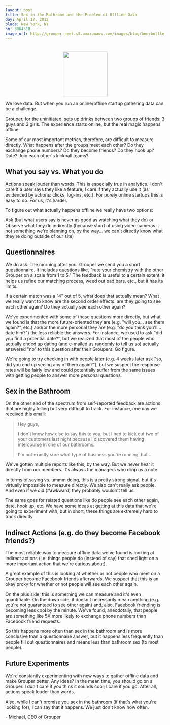 ```yaml
---
layout: post
title: Sex in the Bathroom and the Problem of Offline Data
day: April 17, 2012
place: New York, NY
hn: 3864510
image_url: http://grouper-reef.s3.amazonaws.com/images/blog/beerbottle.png
---
```


<div style="text-align: center; padding-top: 20px;"><img src="http://grouper-reef.s3.amazonaws.com/images/blog/beerbottle.png" height='140' /></div>


We love data. But when you run an online/offline startup gathering data can be a challenge.

Grouper, for the uninitiated, sets up drinks between two groups of friends: 3 guys and 3 girls. The experience starts online, but the real magic happens offline.

Some of our most important metrics, therefore, are difficult to measure directly. What happens after the groups meet each other? Do they exchange phone numbers? Do they become friends? Do they hook up? Date? Join each other's kickball teams?

What you say vs. What you do
----------

Actions speak louder than words. This is especially true in analytics. I don't care if a user says they like a feature; I care if they actually use it (as evidenced by actions: clicks, log-ins, etc.). For purely online startups this is easy to do. For us, it's harder.

To figure out what actually happens offline we really have two options:

Ask (but what users say is never as good as watching what they do) or
Observe what they do indirectly (because short of using video cameras... not something we're planning on, by the way... we can't directly know what they're doing outside of our site)
 
Questionnaires 
--------------

We do ask. The morning after your Grouper we send you a short questionnaire. It includes questions like, "rate your chemistry with the other Grouper on a scale from 1 to 5." The feedback is useful to a certain extent: it helps us refine our matching process, weed out bad bars, etc., but it has its limits.

If a certain match was a "4" out of 5, what does that actually mean? What we really want to know are the second order effects: are they going to see each other again? Do they actually see each other again?

We've experimented with some of these questions more directly, but what we found is that the more future-oriented they are (e.g. "will you... see them again?", etc.) and/or the more personal they are (e.g. "do you think you'll... date him?") the less reliable the answers. For instance, we used to ask "did you find a potential date?", but we realized that most of the people who actually ended up dating (and e-mailed us randomly to tell us so) actually answered "no" to this question after their Groupers. Go figure.

We're going to try checking in with people later (e.g. 4 weeks later ask "so, did you end up seeing any of them again?"), but we suspect the response rates will be fairly low and could potentially suffer from the same issues with getting people to answer more personal questions.

Sex in the Bathroom 
---------------

On the other end of the spectrum from self-reported feedback are actions that are highly telling but very difficult to track. For instance, one day we received this email:

> Hey guys, 
> 
> I don't know how else to say this to you, but I had to kick out two of your customers last night because I discovered them having intercourse in one of our bathrooms. 
> 
> I'm not exactly sure what type of business you're running, but…

We've gotten multiple reports like this, by the way. But we never hear it directly from our members. It's always the managers who drop us a note.

In terms of saying vs. ummm doing, this is a pretty strong signal, but it's virtually impossible to measure directly. We also can't really ask people. And even if we did (#awkward) they probably wouldn't tell us. 

The same goes for related questions like do people see each other again, date, hook up, etc. We have some ideas at getting at this data that we're going to experiment with, but in short, these things are extremely hard to track directly.

Indirect Actions (e.g. do they become Facebook friends?)
----------------

The most reliable way to measure offline data we've found is looking at indirect actions (i.e. things people do (instead of say) that shed light on a more important action that we're curious about).

A great example of this is looking at whether or not people who meet on a Grouper become Facebook friends afterwards. We suspect that this is an okay proxy for whether or not people will see each other again.

On the plus side, this is something we can measure and it's even quantifiable. On the down side, it doesn't necessarily mean anything (e.g. you're not guaranteed to see other again) and, also, Facebook friending is becoming less cool by the minute. We've found, anecdotally, that people are something like 5X more likely to exchange phone numbers than Facebook friend requests. 

So this happens more often than sex in the bathroom and is more conclusive than a questionnaire answer, but it happens less frequently than people fill out questionnaires and means less than bathroom sex (to most people).

Future Experiments 
------------------

We're constantly experimenting with new ways to gather offline data and make Grouper better. Any ideas? In the mean time, you should go on a Grouper. I don't care if you think it sounds cool; I care if you go. After all, actions speak louder than words.

Also, while I can't promise you sex in the bathroom (if that's what you're looking for), I can say that it happens. We just don't know how often.

\- Michael, CEO of Grouper